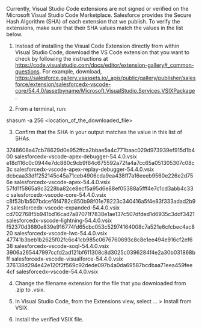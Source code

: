 Currently, Visual Studio Code extensions are not signed or verified on the
Microsoft Visual Studio Code Marketplace. Salesforce provides the Secure Hash
Algorithm (SHA) of each extension that we publish. To verify the extensions,
make sure that their SHA values match the values in the list below.

1. Instead of installing the Visual Code Extension directly from within Visual
   Studio Code, download the VS Code extension that you want to check by
   following the instructions at
   https://code.visualstudio.com/docs/editor/extension-gallery#_common-questions.
   For example, download,
   https://salesforce.gallery.vsassets.io/_apis/public/gallery/publisher/salesforce/extension/salesforcedx-vscode-core/54.4.0/assetbyname/Microsoft.VisualStudio.Services.VSIXPackage.

2. From a terminal, run:

shasum -a 256 <location_of_the_downloaded_file>

3. Confirm that the SHA in your output matches the value in this list of SHAs.

3748608a47cb78629d0e952ffca2bbae5a4c771baac029d973939ef915d1b400  salesforcedx-vscode-apex-debugger-54.4.0.vsix
e18d116c0c0944e7dc880c9cb9f64c675592a72fa4a7cc65a051305307c08c3c  salesforcedx-vscode-apex-replay-debugger-54.4.0.vsix
dcbcaa33dff252145c45a71ceb4906cda9ea438ff7a16eeeb9560e226e2d756e  salesforcedx-vscode-apex-54.4.0.vsix
57fd1f5865a9c3228ba82ce8ecf5a95d6e88ef05388a5fff4e7c1cd3abb4c33c  salesforcedx-vscode-core-54.4.0.vsix
c8f53b1b507bdcef6f4782c850b98f01e78223c340416a5f4e83f333adad2b97  salesforcedx-vscode-expanded-54.4.0.vsix
cd702768f5b941bd16cad7a87071f7838e1ae137c507dfded1d6935c3ddf3421  salesforcedx-vscode-lightning-54.4.0.vsix
f52370d3680e839e916774fd65cbc053c52974164008c7a521e6cfcbec4ac820  salesforcedx-vscode-lwc-54.4.0.vsix
47741b3beb1b2625f02fc6c41cb985c0676760693c8c8e1ee494e916cf2ef638  salesforcedx-vscode-soql-54.4.0.vsix
3906a265447997ccfd2ad121bf611308c8d3025c0396284f4e2a30b031868bff  salesforcedx-vscode-visualforce-54.4.0.vsix
376138d294e42e120f2f569c92dede097b4a0da69587bcdbaa71eea459fee4cf  salesforcedx-vscode-54.4.0.vsix


4. Change the filename extension for the file that you downloaded from .zip to
.vsix.

5. In Visual Studio Code, from the Extensions view, select ... > Install from
VSIX.

6. Install the verified VSIX file.


